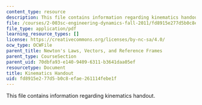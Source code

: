 ```yaml
---
content_type: resource
description: This file contains information regarding kinematics handout.
file: /courses/2-003sc-engineering-dynamics-fall-2011/fd8915e277d5b0c8efae261114febe1f_MIT2_003SCF11Kinematic.pdf
file_type: application/pdf
learning_resource_types: []
license: https://creativecommons.org/licenses/by-nc-sa/4.0/
ocw_type: OCWFile
parent_title: Newton's Laws, Vectors, and Reference Frames
parent_type: CourseSection
parent_uid: 70dbfa93-e140-9409-6311-b3641daa05ef
resourcetype: Document
title: Kinematics Handout
uid: fd8915e2-77d5-b0c8-efae-261114febe1f
---
```

This file contains information regarding kinematics handout.